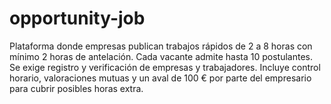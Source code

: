 # opportunity-job
Plataforma donde empresas publican trabajos rápidos de 2 a 8 horas con mínimo 2 horas de antelación. Cada vacante admite hasta 10 postulantes. Se exige registro y verificación de empresas y trabajadores. Incluye control horario, valoraciones mutuas y un aval de 100 € por parte del empresario para cubrir posibles horas extra.
